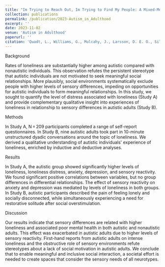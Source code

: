 ```yaml
---
title: "Im Trying to Reach Out, Im Trying to Find My People: A Mixed-Methods Investigation of the Link Between Sensory Differences, Loneliness, and Mental Health in Autistic and Nonautistic Adults"
collection: publications
permalink: /publication/2023-Autism_in_Adulthood
excerpt: ''
date: 2023-11-02
venue: 'Autism in Adulthood'
paperurl: ''
citation: 'Quadt, L., Williams, G., Mulcahy, J., Larsson, D. E. O., Silva, M., Arnold, A. J., Critchley, H. D., & Garfinkel, S. N. (2023). &quot;Im Trying to Reach Out, Im Trying to Find My People: A Mixed-Methods Investigation of the Link Between Sensory Differences, Loneliness, and Mental Health in Autistic and Nonautistic Adults.&quot; <i>Autism in Adulthood</i>.'
---
```


Background

Rates of loneliness are substantially higher among autistic compared with nonautistic individuals. This observation refutes the persistent stereotype that autistic individuals are not motivated to seek meaningful social relationships. More plausibly, social environments systematically exclude people with higher levels of sensory differences, impeding on opportunities for autistic individuals to form meaningful relationships. In this study, we sought to quantify the level of distress associated with loneliness (Study A) and provide complementary qualitative insight into experiences of loneliness in relationship to sensory differences in autistic adults (Study B).

Methods

In Study A, N = 209 participants completed a range of self-report questionnaires. In Study B, nine autistic adults took part in 10-minute unstructured dyadic conversations around the topic of loneliness. We derived a qualitative understanding of autistic individuals' experience of loneliness, enriched by inductive and deductive analyses.

Results

In Study A, the autistic group showed significantly higher levels of loneliness, loneliness distress, anxiety, depression, and sensory reactivity. We found significant positive correlations between variables, but no group differences in differential relationships. The effect of sensory reactivity on anxiety and depression was mediated by levels of loneliness in both groups. In Study B, autistic participants described the pain of feeling lonely and socially disconnected, while simultaneously experiencing a need for restorative solitude after social overstimulation.

Discussion

Our results indicate that sensory differences are related with higher loneliness and associated poor mental health in both autistic and nonautistic adults. This effect was exacerbated in autistic adults due to higher levels of sensory reactivity. First-hand reports from autistic adults on intense loneliness and the obstructive role of sensory environments refute stereotypes about a lack of social motivation in autistic adults. We conclude that to enable meaningful and inclusive social interaction, a societal effort is needed to create spaces that consider the sensory needs of all neurotypes.